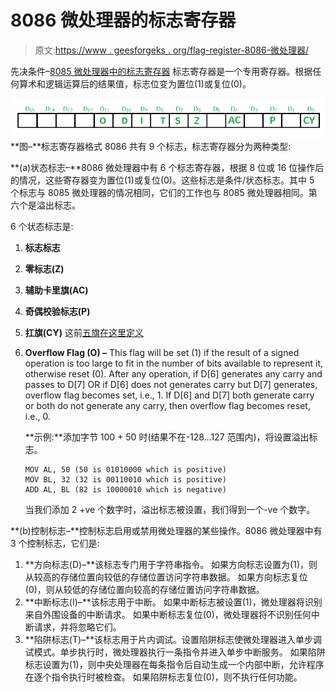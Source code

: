 # 8086 微处理器的标志寄存器

> 原文:[https://www . geesforgeks . org/flag-register-8086-微处理器/](https://www.geeksforgeeks.org/flag-register-8086-microprocessor/)

先决条件–[8085 微处理器中的标志寄存器](https://www.geeksforgeeks.org/flag-register-8085-microprocessor/)
标志寄存器是一个专用寄存器。根据任何算术和逻辑运算后的结果值，标志位变为置位(1)或复位(0)。

![](img/982524958f163517acc1619825e8c0c9.png)
**图–**标志寄存器格式
8086 共有 9 个标志，标志寄存器分为两种类型:

**(a)状态标志–**8086 微处理器中有 6 个标志寄存器，根据 8 位或 16 位操作后的情况，这些寄存器变为置位(1)或复位(0)。这些标志是条件/状态标志。其中 5 个标志与 8085 微处理器的情况相同，它们的工作也与 8085 微处理器相同。第六个是溢出标志。

6 个状态标志是:

1.  **标志标志**
2.  **零标志(Z)**
3.  **辅助卡里旗(AC)**
4.  **奇偶校验标志(P)**
5.  **扛旗(CY)**
    这前[五旗在这里定义](https://www.geeksforgeeks.org/flag-register-8085-microprocessor/)
6.  **Overflow Flag (O) –** This flag will be set (1) if the result of a signed operation is too large to fit in the number of bits available to represent it, otherwise reset (0). After any operation, if D[6] generates any carry and passes to D[7] OR if D[6] does not generates carry but D[7] generates, overflow flag becomes set, i.e., 1\. If D[6] and D[7] both generate carry or both do not generate any carry, then overflow flag becomes reset, i.e., 0.

    **示例:**添加字节 100 + 50 时(结果不在-128…127 范围内)，将设置溢出标志。

    ```
    MOV AL, 50 (50 is 01010000 which is positive)
    MOV BL, 32 (32 is 00110010 which is positive)
    ADD AL, BL (82 is 10000010 which is negative)

    ```

    当我们添加 2 +ve 个数字时，溢出标志被设置，我们得到一个-ve 个数字。

**(b)控制标志–**控制标志启用或禁用微处理器的某些操作。8086 微处理器中有 3 个控制标志，它们是:

1.  **方向标志(D)–**该标志专门用于字符串指令。
    如果方向标志设置为(1)，则从较高的存储位置向较低的存储位置访问字符串数据。
    如果方向标志复位(0)，则从较低的存储位置向较高的存储位置访问字符串数据。
2.  **中断标志(I)–**该标志用于中断。
    如果中断标志被设置(1)，微处理器将识别来自外围设备的中断请求。
    如果中断标志复位(0)，微处理器将不识别任何中断请求，并将忽略它们。
3.  **陷阱标志(T)–**该标志用于片内调试。设置陷阱标志使微处理器进入单步调试模式。单步执行时，微处理器执行一条指令并进入单步中断服务。
    如果陷阱标志设置为(1)，则中央处理器在每条指令后自动生成一个内部中断，允许程序在逐个指令执行时被检查。
    如果陷阱标志复位(0)，则不执行任何功能。